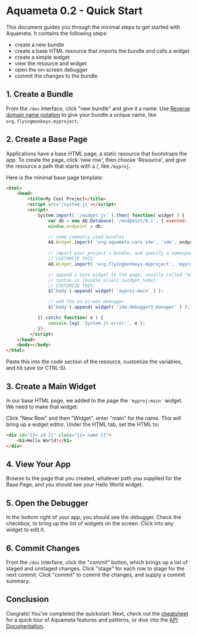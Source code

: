 # Aquameta 0.2 - Quick Start

This document guides you through the minimal steps to get started with Aquameta.  It contains the following steps:

- create a new bundle
- create a base HTML resource that imports the bundle and calls a widget
- create a simple widget
- view the resource and widget
- open the on-screen debugger 
- commit the changes to the bundle



## 1. Create a Bundle
From the `/dev` interface, click "new bundle" and give it a name.  Use [Reverse domain name notation](https://en.wikipedia.org/wiki/Reverse_domain_name_notation) to give your bundle a unique name, like `org.flyingmonkeys.myproject`.

## 2. Create a Base Page
Applications have a base HTML page, a static resource that bootstraps the app.  To create the page, click 'new row', then choose 'Resource', and give the resource a path that starts with a /, like `/myproj`.

Here is the minimal base page template:  

```html
<html>
    <head>
        <title>My Cool Project</title>
        <script src='/system.js'></script>
        <script>
            System.import( '/widget.js' ).then( function( widget ) {
                var db = new AQ.Database( '/endpoint/0.1', { evented: 'no' } );
                window.endpoint = db;

                // some commonly used bundles
                AQ.Widget.import( 'org.aquameta.core.ide', 'ide', endpoint );
    
                // import your project's bundle, and specify a namespace alias
                // CUSTOMIZE THIS:
                AQ.Widget.import( 'org.flyingmonkeys.myproject', 'myproj', endpoint );

                // append a base widget to the page, usually called "main".
                // syntax is {bundle_alias}:{widget_name}.
                // CUSTOMIZE THIS:
                $('body').append( widget( 'myproj:main' ) );

                // add the on-screen debugger
                $('body').append( widget( 'ide:debugger3_manager' ) );

            }).catch( function( e ) {
                console.log( 'System.js error:', e );
            });
         </script>
    </head>
    <body></body>
</html>
```
Paste this into the code section of the resource, customize the variables, and hit save (or CTRL-S).

## 3. Create a Main Widget
In our base HTML page, we added to the page the `'myproj:main'` widget.  We need to make that widget.

Click "New Row" and then "Widget", enter "main" for the name.  This will bring up a widget editor.  Under the HTML tab, set the HTML to:

```html
<div id="{{= id }}" class="{{= name }}">
    <h1>Hello World!</h1>
</div>
```

## 4. View Your App
Browse to the page that you created, whatever path you supplied for the Base Page, and you should see your Hello World widget.

## 5. Open the Debugger
In the bottom right of your app, you should see the debugger.  Check the checkbox, to bring up the list of widgets on the screen.  Click into any widget to edit it.

## 6. Commit Changes
From the `/dev` interface, click the "commit" button, which brings up a list of staged and unstaged changes.  Click "stage" for each row to stage for the next commit.  Click "commit" to commit the changes, and supply a commit summary.

## Conclusion
Congrats!  You've completed the quickstart.  Next, check out the [cheatsheet](cheatsheet.md) for a quick tour of Aquameta features and patterns, or dive into the [API Documentation](api.md).

